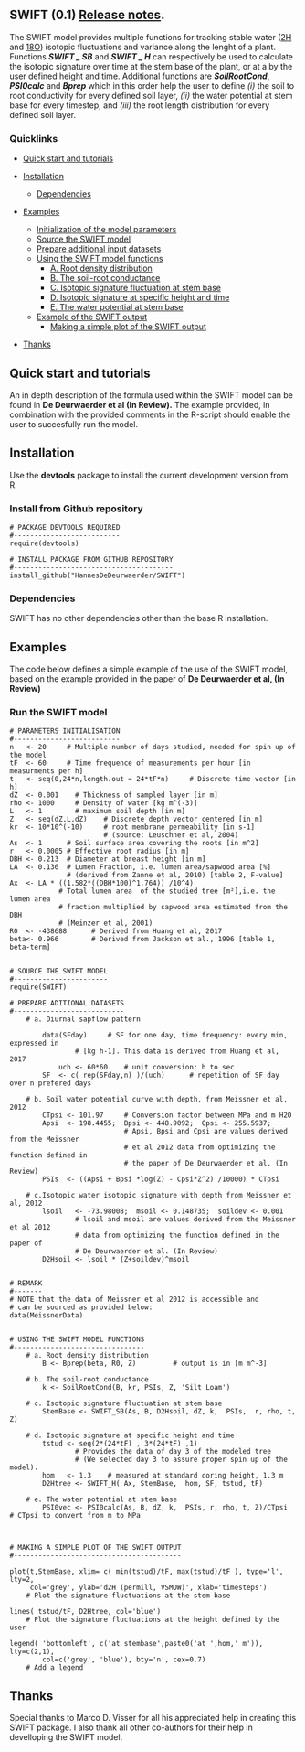 SWIFT (0.1) [Release notes](https://github.com/HannesDeDeurwaerder/SWIFT/).
----------

The SWIFT model provides multiple functions for tracking stable water ([2H](https://en.wikipedia.org/wiki/Deuterium) and [18O](https://en.wikipedia.org/wiki/Isotopes_of_oxygen)) isotopic fluctuations and variance along the lenght of a plant. Functions ***SWIFT _ SB*** and ***SWIFT _ H*** can respectively be used to calculate the isotopic signature over time at the stem base of the plant, or at a by the user defined height and time. Additional functions are ***SoilRootCond***, ***PSI0calc*** and ***Bprep*** which in this order help the user to define *(i)* the soil to root conductivity for every defined soil layer, *(ii)* the water potential at stem base for every timestep, and *(iii)* the root length distribution for every defined soil layer.



### Quicklinks

-   [Quick start and tutorials](#quick-start-and-tutorials)
-   [Installation](#the-online-code-files-from-s1-text)
	-   [Dependencies](#dependencies)
-   [Examples](#examples)
    -   [Initialization of the model parameters](#initialization-of-the-model-parameters)
    -   [Source the SWIFT model](#)
    -   [Prepare additional input datasets](#prepare-additional-input-datasets)
    -   [Using the SWIFT model functions](#using-the-swift-model-functions)
	    -  [A. Root density distribution](#a.-root-density-distribution)
	    -  [B. The soil-root conductance](#b.-the-soil-root-conductance)
	    -  [C. Isotopic signature fluctuation at stem base](#c.-isotopic-signature-fluctuation-at-stem-base)
	    -  [D. Isotopic signature at specific height and time](#d.-isotopic-signature-at-specific-height-and-time)
	    -  [E. The water potential at stem base](#e.-the-water-potential-at-stem-base) 
    -   [Example of the SWIFT output](#example-of-the-swift-output)
	    -  [Making a simple plot of the SWIFT output](#making-a-simple-plot-of-the-wift-output) 	

-   [Thanks](#thanks)
  

## Quick start and tutorials

An in depth description of the formula used within the SWIFT model can be found in **De Deurwaerder et al (In Review).** The example provided, in combination with the provided comments in the R-script should enable the user to succesfully run the model. 


## Installation

Use the **devtools** package to install the current development version from R.

### Install from Github repository

	# PACKAGE DEVTOOLS REQUIRED
	#--------------------------
	require(devtools)

	# INSTALL PACKAGE FROM GITHUB REPOSITORY
	#---------------------------------------
	install_github("HannesDeDeurwaerder/SWIFT")
	
	
### Dependencies

SWIFT has no other dependencies other than the base R installation.


## Examples

The code below defines a simple example of the use of the SWIFT model, based on the example provided in the paper of **De Deurwaerder et al, (In Review)** <Link will be added upon acceptance>


### Run the SWIFT model

	# PARAMETERS INITIALISATION
	#--------------------------
	n   <- 20     # Multiple number of days studied, needed for	spin up of the model
	tF  <- 60     # Time frequence of measurements per hour [in measurments per h] 
	t   <- seq(0,24*n,length.out = 24*tF*n)     # Discrete time vector [in h]
	dZ  <- 0.001    # Thickness of sampled layer [in m]	
	rho <- 1000     # Density of water [kg m^(-3)]
	L   <- 1        # maximum soil depth [in m]
	Z   <- seq(dZ,L,dZ)    # Discrete depth vector centered [in m]
	kr  <- 10*10^(-10) 	   # root membrane permeability [in s-1] 
						   # (source: Leuschner et al, 2004)
	As  <- 1      # Soil surface area covering the roots [in m^2]
	r   <- 0.0005 # Effective root radius [in m]		
	DBH <- 0.213  # Diameter at breast height [in m]
	LA  <- 0.136  # Lumen Fraction, i.e. lumen area/sapwood area [%]
				  # (derived from Zanne et al, 2010) [table 2, F-value]            
	Ax  <- LA * ((1.582*((DBH*100)^1.764)) /10^4)    
				# Total lumen area  of the studied tree [m²],i.e. the lumen area 
                # fraction multiplied by sapwood area estimated from the DBH 
 				# (Meinzer et al, 2001)  
	R0  <- -438688      # Derived from Huang et al, 2017
	beta<- 0.966        # Derived from Jackson et al., 1996 [table 1, beta-term]

		
	# SOURCE THE SWIFT MODEL
	#-----------------------
  	require(SWIFT)

  	# PREPARE ADITIONAL DATASETS
	#---------------------------
		# a. Diurnal sapflow pattern
		
			data(SFday) 	# SF for one day, time frequency: every min, expressed in
					# [kg h-1]. This data is derived from Huang et al, 2017
     			uch <- 60*60   	# unit conversion: h to sec
			SF  <- c( rep(SFday,n) )/(uch)		# repetition of SF day over n prefered days

		# b. Soil water potential curve with depth, from Meissner et al, 2012
			CTpsi <- 101.97		# Conversion factor between MPa and m H2O
			Apsi  <- 198.4455;  Bpsi <- 448.9092;  Cpsi <- 255.5937;
								# Apsi, Bpsi and Cpsi are values derived from the Meissner
								# et al 2012 data from optimizing the function defined in
								# the paper of De Deurwaerder et al. (In Review)
			PSIs  <- ((Apsi + Bpsi *log(Z) - Cpsi*Z^2) /10000) * CTpsi

		# c.Isotopic water isotopic signature with depth from Meissner et al, 2012
			lsoil   <- -73.98008;  msoil <- 0.148735;  soildev <- 0.001 	
					# lsoil and msoil are values derived from the Meissner et al 2012 
					# data from optimizing the function defined in the paper of 
					# De Deurwaerder et al. (In Review) 
			D2Hsoil <- lsoil * (Z+soildev)^msoil


	# REMARK
	#-------
	# NOTE that the data of Meissner et al 2012 is accessible and 
	# can be sourced as provided below:
	data(MeissnerData)


	# USING THE SWIFT MODEL FUNCTIONS
	#--------------------------------
		# a. Root density distribution 
        	B <- Bprep(beta, R0, Z) 		# output is in [m m^-3]
        
		# b. The soil-root conductance
        	k <- SoilRootCond(B, kr, PSIs, Z, 'Silt Loam')
        
		# c. Isotopic signature fluctuation at stem base
        	StemBase <- SWIFT_SB(As, B, D2Hsoil, dZ, k,  PSIs,  r, rho, t, Z)
        
		# d. Isotopic signature at specific height and time
        	tstud <- seq(2*(24*tF) , 3*(24*tF) ,1)  
					# Provides the data of day 3 of the modeled tree 
					# (We selected day 3 to assure proper spin up of the model). 
        	hom   <- 1.3  	# measured at standard coring height, 1.3 m
        	D2Htree <- SWIFT_H( Ax, StemBase,  hom, SF, tstud, tF)
        
		# e. The water potential at stem base
        	PSI0vec <- PSI0calc(As, B, dZ, k,  PSIs, r, rho, t, Z)/CTpsi 	# CTpsi to convert from m to MPa     



	# MAKING A SIMPLE PLOT OF THE SWIFT OUTPUT
	#-----------------------------------------

	plot(t,StemBase, xlim= c( min(tstud)/tF, max(tstud)/tF ), type='l', lty=2,
	 	 col='grey', ylab='d2H (permill, VSMOW)', xlab='timesteps')	
		# Plot the signature fluctuations at the stem base
	
	lines( tstud/tF, D2Htree, col='blue')	
		# Plot the signature fluctuations at the height defined by the user

	legend( 'bottomleft', c('at stembase',paste0('at ',hom,' m')), lty=c(2,1), 
			col=c('grey', 'blue'), bty='n', cex=0.7)	
		# Add a legend 
	 


## Thanks
Special thanks to Marco D. Visser for all his appreciated help in creating this SWIFT package. I also thank all other co-authors for their help in develloping the SWIFT model.

